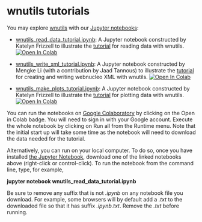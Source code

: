 # wnutils tutorials

You may explore [wnutils](https://wnutils.readthedocs.io) with our [Jupyter notebooks](https://jupyter.org):

* [wnutils_read_data_tutorial.ipynb](https://raw.githubusercontent.com/mbradle/wnutils_tutorials/main/Notebooks/wnutils_read_data_tutorial.ipynb):  A Jupyter notebook constructed by Katelyn Frizzell to illustrate the [tutorial](https://wnutils.readthedocs.io/en/latest/read_tutorial.html) for reading data with wnutils.  [![Open In Colab](https://colab.research.google.com/assets/colab-badge.svg)](https://colab.research.google.com/github/mbradle/wnutils_tutorials/blob/main/Notebooks/wnutils_read_data_tutorial.ipynb)

* [wnutils_write_xml_tutorial.ipynb](https://raw.githubusercontent.com/mbradle/wnutils_tutorials/main/Notebooks/wnutils_write_xml_tutorial.ipynb):  A Jupyter notebook constructed by Mengke Li (with a contribution by Jaad Tannous) to illustrate the [tutorial](https://wnutils.readthedocs.io/en/latest/write_tutorial.html) for creating and writing webnucleo XML with wnutils. [![Open In Colab](https://colab.research.google.com/assets/colab-badge.svg)](https://colab.research.google.com/github/mbradle/wnutils_tutorials/blob/main/Notebooks/wnutils_write_xml_tutorial.ipynb)

* [wnutils_make_plots_tutorial.ipynb](https://raw.githubusercontent.com/mbradle/wnutils_tutorials/main/Notebooks/wnutils_make_plots_tutorial.ipynb):  A Jupyter notebook constructed by Katelyn Frizzell to illustrate the [tutorial](https://wnutils.readthedocs.io/en/latest/plot_tutorial.html) for plotting data with wnutils.  [![Open In Colab](https://colab.research.google.com/assets/colab-badge.svg)](https://colab.research.google.com/github/mbradle/wnutils_tutorials/blob/main/Notebooks/wnutils_make_plots_tutorial.ipynb)

You can run the notebooks on [Google Colaboratory](https://colab.research.google.com) by clicking on the Open in Colab badge.  You will need to sign in with your Google account.  Execute the whole notebook by clicking on Run all from the Runtime menu.  Note that the initial start up will take some time as the notebook will need to download the data needed for the tutorial.

Alternatively, you can run on your local computer.  To do so, once you have installed [the Jupyter Notebook](https://jupyter.org), download one of the linked notebooks above (right-click or control-click).  To run the notebook from the command line, type, for example,

**jupyter notebook wnutils_read_data_tutorial.ipynb**

Be sure to remove any suffix that is not *.ipynb* on any notebook file you download.  For example, some browsers will by default add a *.txt* to the downloaded file so that it has suffix *.ipynb.txt*.  Remove the *.txt* before running.
